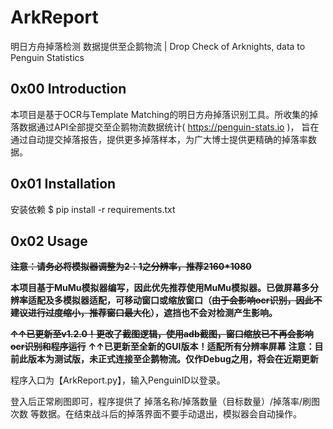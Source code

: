 # ArkReport
明日方舟掉落检测 数据提供至企鹅物流 | Drop Check of Arknights, data to Penguin Statistics
## 0x00 Introduction
本项目是基于OCR与Template Matching的明日方舟掉落识别工具。所收集的掉落数据通过API全部提交至企鹅物流数据统计( https://penguin-stats.io )， 旨在通过自动提交掉落报告，提供更多掉落样本，为广大博士提供更精确的掉落率数据。

## 0x01 Installation
安装依赖
$ pip install -r requirements.txt

## 0x02 Usage
~~**注意：请务必将模拟器调整为2：1之分辨率，推荐2160\*1080**~~

**本项目基于MuMu模拟器编写，因此优先推荐使用MuMu模拟器。已做屏幕多分辨率适配及多模拟器适配，可移动窗口或缩放窗口（~~由于会影响ocr识别，因此不建议进行过度缩小，推荐窗口最大化~~），遮挡也不会对检测产生影响。**

~~**↑↑已更新至v1.2.0！更改了截图逻辑，使用adb截图，窗口缩放已不再会影响ocr识别和程序运行**~~
**↑↑已更新至全新的GUI版本！适配所有分辨率屏幕**
**注意：目前此版本为测试版，未正式连接至企鹅物流。仅作Debug之用，将会在近期更新**

程序入口为【ArkReport.py】，输入PenguinID以登录。

登入后正常刷图即可，程序提供了 掉落名称/掉落数量（目标数量）/掉落率/刷图次数 等数据。在结束战斗后的掉落界面不要手动退出，模拟器会自动操作。
